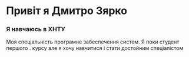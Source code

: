 # Привіт я Дмитро Зярко
### Я навчаюсь в ХНТУ
Моя спеціальність програмне забеспечення систем. Я поки студент першого .
курсу але я хочу навчитися і стати достойним спеціалістом  

